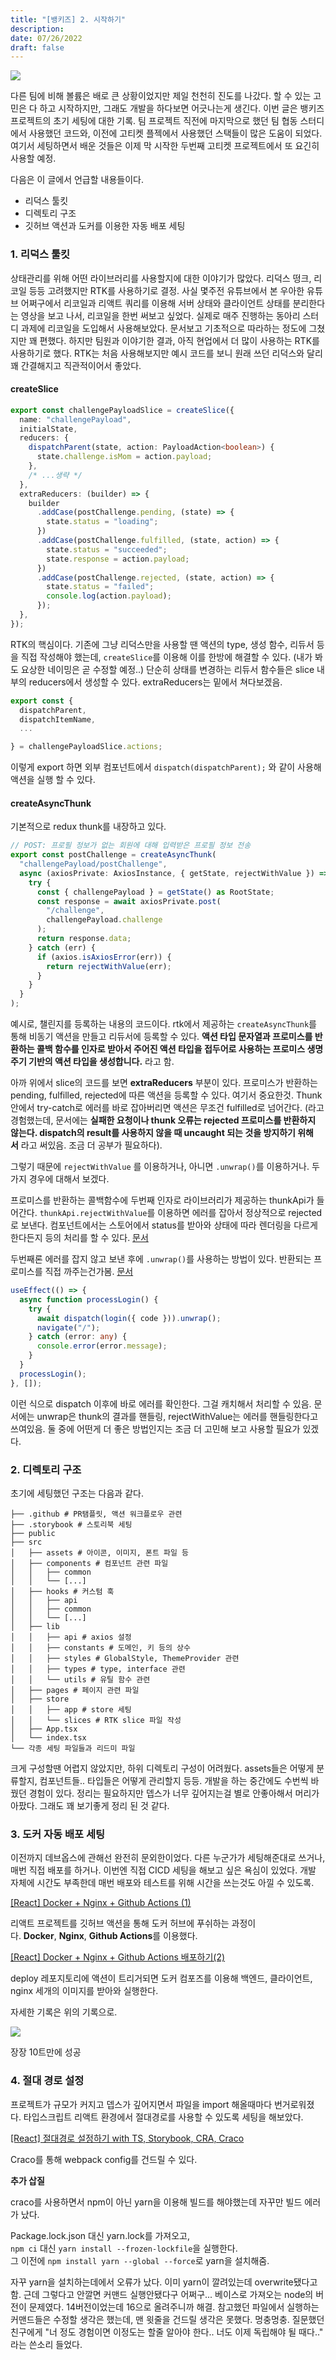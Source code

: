 ```yaml
---
title: "[뱅키즈] 2. 시작하기"
description:
date: 07/26/2022
draft: false
---
```

![](assets/Pasted%20image%2020250928235440.png)

다른 팀에 비해 볼륨은 배로 큰 상황이었지만 제일 천천히 진도를 나갔다. 할 수 있는 고민은 다 하고 시작하지만, 그래도 개발을 하다보면 어긋나는게 생긴다. 이번 글은 뱅키즈 프로젝트의 초기 세팅에 대한 기록. 팀 프로젝트 직전에 마지막으로 했던 팀 협동 스터디에서 사용했던 코드와, 이전에 고티켓 플젝에서 사용했던 스택들이 많은 도움이 되었다. 여기서 세팅하면서 배운 것들은 이제 막 시작한 두번째 고티켓 프로젝트에서 또 요긴히 사용할 예정.

다음은 이 글에서 언급할 내용들이다.

- 리덕스 툴킷
- 디렉토리 구조
- 깃허브 액션과 도커를 이용한 자동 배포 세팅

### 1. 리덕스 툴킷

상태관리를 위해 어떤 라이브러리를 사용할지에 대한 이야기가 많았다. 리덕스 떵크, 리코일 등등 고려했지만 RTK를 사용하기로 결정. 사실 몇주전 유튜브에서 본 우아한 유튜브 어쩌구에서 리코일과 리액트 쿼리를 이용해 서버 상태와 클라이언트 상태를 분리한다는 영상을 보고 나서, 리코일을 한번 써보고 싶었다. 실제로 매주 진행하는 동아리 스터디 과제에 리코일을 도입해서 사용해보았다. 문서보고 기초적으로 따라하는 정도에 그쳤지만 꽤 편했다. 하지만 팀원과 이야기한 결과, 아직 현업에서 더 많이 사용하는 RTK를 사용하기로 했다. RTK는 처음 사용해보지만 예시 코드를 보니 원래 쓰던 리덕스와 달리 꽤 간결해지고 직관적이어서 좋았다.

#### createSlice

```typescript
export const challengePayloadSlice = createSlice({
  name: "challengePayload",
  initialState,
  reducers: {
    dispatchParent(state, action: PayloadAction<boolean>) {
      state.challenge.isMom = action.payload;
    },
    /* ...생략 */
  },
  extraReducers: (builder) => {
    builder
      .addCase(postChallenge.pending, (state) => {
        state.status = "loading";
      })
      .addCase(postChallenge.fulfilled, (state, action) => {
        state.status = "succeeded";
        state.response = action.payload;
      })
      .addCase(postChallenge.rejected, (state, action) => {
        state.status = "failed";
        console.log(action.payload);
      });
  },
});
```

RTK의 핵심이다. 기존에 그냥 리덕스만을 사용할 땐 액션의 type, 생성 함수, 리듀서 등을 직접 작성해야 했는데, `createSlice`를 이용해 이를 한방에 해결할 수 있다. (내가 봐도 요상한 네이밍은 곧 수정할 예정..) 단순히 상태를 변경하는 리듀서 함수들은 slice 내부의 reducers에서 생성할 수 있다. extraReducers는 밑에서 쳐다보겠음.

```typescript
export const {
  dispatchParent,
  dispatchItemName,
  ...

} = challengePayloadSlice.actions;
```

이렇게 export 하면 외부 컴포넌트에서 `dispatch(dispatchParent);` 와 같이 사용해 액션을 실행 할 수 있다.

#### createAsyncThunk

기본적으로 redux thunk를 내장하고 있다.

```typescript
// POST: 프로필 정보가 없는 회원에 대해 입력받은 프로필 정보 전송
export const postChallenge = createAsyncThunk(
  "challengePayload/postChallenge",
  async (axiosPrivate: AxiosInstance, { getState, rejectWithValue }) => {
    try {
      const { challengePayload } = getState() as RootState;
      const response = await axiosPrivate.post(
        "/challenge",
        challengePayload.challenge
      );
      return response.data;
    } catch (err) {
      if (axios.isAxiosError(err)) {
        return rejectWithValue(err);
      }
    }
  }
);
```

예시로, 챌린지를 등록하는 내용의 코드이다. rtk에서 제공하는 `createAsyncThunk`를 통해 비동기 액션을 만들고 리듀서에 등록할 수 있다. **액션 타입 문자열과 프로미스를 반환하는 콜백 함수를 인자로 받아서 주어진 액션 타입을 접두어로 사용하는 프로미스 생명 주기 기반의 액션 타입을 생성합니다.** 라고 함.

아까 위에서 slice의 코드를 보면 **extraReducers** 부분이 있다. 프로미스가 반환하는 pending, fulfilled, rejected에 따른 액션을 등록할 수 있다. 여기서 중요한것. Thunk 안에서 try-catch로 에러를 바로 잡아버리면 액션은 무조건 fulfilled로 넘어간다. (라고 경험했는데, 문서에는 **실패한 요청이나 thunk 오류는 rejected 프로미스를 반환하지 않는다. dispatch의 result를 사용하지 않을 때 uncaught 되는 것을 방지하기 위해서** 라고 써있음. 조금 더 공부가 필요하다).

그렇기 때문에 `rejectWithValue` 를 이용하거나, 아니면 `.unwrap()`를 이용하거나. 두가지 경우에 대해서 보겠다.

프로미스를 반환하는 콜백함수에 두번째 인자로 라이브러리가 제공하는 thunkApi가 들어간다. `thunkApi.rejectWithValue`를 이용하면 에러를 잡아서 정상적으로 rejected로 보낸다. 컴포넌트에서는 스토어에서 status를 받아와 상태에 따라 렌더링을 다르게 한다든지 등의 처리를 할 수 있다. [문서](https://redux-toolkit.js.org/api/createAsyncThunk#handling-thunk-errors)

두번째론 에러를 잡지 않고 보낸 후에 `.unwrap()`를 사용하는 방법이 있다. 반환되는 프로미스를 직접 까주는건가봄. [문서](https://redux-toolkit.js.org/api/createAsyncThunk#unwrapping-result-actions)

```typescript
useEffect(() => {
  async function processLogin() {
    try {
      await dispatch(login({ code })).unwrap();
      navigate("/");
    } catch (error: any) {
      console.error(error.message);
    }
  }
  processLogin();
}, []);
```

이런 식으로 dispatch 이후에 바로 에러를 확인한다. 그걸 캐치해서 처리할 수 있음. 문서에는 unwrap은 thunk의 결과를 핸들링, rejectWithValue는 에러를 핸들링한다고 쓰여있음. 둘 중에 어떤게 더 좋은 방법인지는 조금 더 고민해 보고 사용할 필요가 있겠다.

### 2. 디렉토리 구조

초기에 세팅했던 구조는 다음과 같다.

```crystal
├── .github # PR탬플릿, 액션 워크플로우 관련
├── .storybook # 스토리북 세팅
├── public
├── src
│   ├── assets # 아이콘, 이미지, 폰트 파일 등
│   ├── components # 컴포넌트 관련 파일
│   │   ├── common
│   │   └── [...]
│   ├── hooks # 커스텀 훅
│   │   ├── api
│   │   ├── common
│   │   └── [...]
│   ├── lib
│   │   ├── api # axios 설정
│   │   ├── constants # 도메인, 키 등의 상수
│   │   ├── styles # GlobalStyle, ThemeProvider 관련
│   │   ├── types # type, interface 관련
│   │   └── utils # 유틸 함수 관련
│   ├── pages # 페이지 관련 파일
│   ├── store
│   │   ├── app # store 세팅
│   │   └── slices # RTK slice 파일 작성
│   ├── App.tsx
│   └── index.tsx
└── 각종 세팅 파일들과 리드미 파일
```

크게 구성할땐 어렵지 않았지만, 하위 디렉토리 구성이 어려웠다. assets들은 어떻게 분류할지, 컴포넌트들.. 타입들은 어떻게 관리할지 등등. 개발을 하는 중간에도 수번씩 바꿨던 경험이 있다. 정리는 필요하지만 뎁스가 너무 깊어지는걸 별로 안좋아해서 머리가 아팠다. 그래도 꽤 보기좋게 정리 된 것 같다.

### 3. 도커 자동 배포 세팅

이전까지 데브옵스에 관해선 완전히 문외한이었다. 다른 누군가가 세팅해준대로 쓰거나, 매번 직접 배포를 하거나. 이번엔 직접 CICD 세팅을 해보고 싶은 욕심이 있었다. 개발 자체에 시간도 부족한데 매번 배포와 테스트를 위해 시간을 쓰는것도 아낄 수 있도록.

[\[React\] Docker + Nginx + Github Actions (1)](https://9yujin.tistory.com/47)

리액트 프로젝트를 깃허브 액션을 통해 도커 허브에 푸쉬하는 과정이다. **Docker**, **Nginx**, **Github Actions**를 이용했다.

[\[React\] Docker + Nginx + Github Actions 배포하기(2)](https://9yujin.tistory.com/49)


deploy 레포지토리에 액션이 트리거되면 도커 컴포즈를 이용해 백엔드, 클라이언트, nginx 세개의 이미지를 받아와 실행한다.

자세한 기록은 위의 기록으로.

![](https://blog.kakaocdn.net/dna/bAFRAF/btrIekuHNVq/AAAAAAAAAAAAAAAAAAAAAKYxoy5zb2Amd-KUa-f2-vuKRJ1Fl5XNq28VQtqYna90/img.png?credential=yqXZFxpELC7KVnFOS48ylbz2pIh7yKj8&expires=1759244399&allow_ip=&allow_referer=&signature=R4dEtFQQmVhQ6ydHZ6LYMF%2BJaew%3D)

장장 10트만에 성공

### 4. 절대 경로 설정

프로젝트가 규모가 커지고 뎁스가 깊어지면서 파일을 import 해올때마다 번거로워졌다. 타입스크립트 리액트 환경에서 절대경로를 사용할 수 있도록 세팅을 해보았다.

[[React] 절대경로 설정하기 with TS, Storybook, CRA, Craco](https://9yujin.tistory.com/50)

Craco를 통해 webpack config를 건드릴 수 있다.


**추가 삽질**

craco를 사용하면서 npm이 아닌 yarn을 이용해 빌드를 해야했는데 자꾸만 빌드 에러가 났다.

Package.lock.json 대신 yarn.lock를 가져오고,  
`npm ci` 대신 `yarn install --frozen-lockfile`을 실행한다.  
그 이전에 `npm install yarn --global --force`로 yarn을 설치해줌.

자꾸 yarn을 설치하는데에서 오류가 났다. 이미 yarn이 깔려있는데 overwrite됐다고 함. 근데 그렇다고 안깔면 커맨드 실행안됐다구 어쩌구... 베이스로 가져오는 node의 버전이 문제였다. 14버전이었는데 16으로 올려주니까 해결. 참고했던 파일에서 실행하는 커맨드들은 수정할 생각은 했는데, 맨 윗줄을 건드릴 생각은 못했다. 멍충멍충. 질문했던 친구에게 "너 정도 경험이면 이정도는 할줄 알아야 한다.. 너도 이제 독립해야 될 때다.." 라는 쓴소리 들었다.

